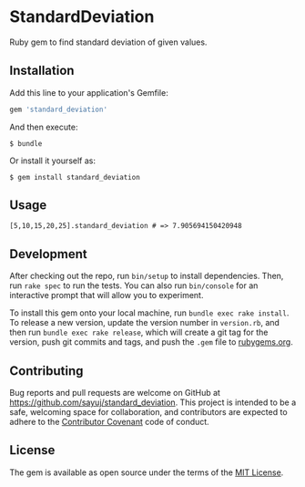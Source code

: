 # StandardDeviation

Ruby gem to find standard deviation of given values.

## Installation

Add this line to your application's Gemfile:

```ruby
gem 'standard_deviation'
```

And then execute:

    $ bundle

Or install it yourself as:

    $ gem install standard_deviation

## Usage

`[5,10,15,20,25].standard_deviation # => 7.905694150420948`

## Development

After checking out the repo, run `bin/setup` to install dependencies. Then, run `rake spec` to run the tests. You can also run `bin/console` for an interactive prompt that will allow you to experiment.

To install this gem onto your local machine, run `bundle exec rake install`. To release a new version, update the version number in `version.rb`, and then run `bundle exec rake release`, which will create a git tag for the version, push git commits and tags, and push the `.gem` file to [rubygems.org](https://rubygems.org).

## Contributing

Bug reports and pull requests are welcome on GitHub at https://github.com/sayuj/standard_deviation. This project is intended to be a safe, welcoming space for collaboration, and contributors are expected to adhere to the [Contributor Covenant](http://contributor-covenant.org) code of conduct.


## License

The gem is available as open source under the terms of the [MIT License](http://opensource.org/licenses/MIT).

